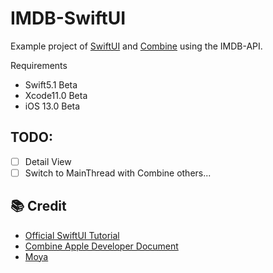 # IMDB-SwiftUI
Example project of [SwiftUI](https://developer.apple.com/xcode/swiftui) and [Combine](https://developer.apple.com/documentation/combine) using the IMDB-API.

Requirements
- Swift5.1 Beta
- Xcode11.0 Beta
- iOS 13.0 Beta

## TODO:
- [ ] Detail View
- [ ] Switch to MainThread with Combine
others...

## :books: Credit
- [Official SwiftUI Tutorial](https://developer.apple.com/tutorials/swiftui)
- [Combine Apple Developer Document](https://developer.apple.com/documentation/combine)
- [Moya](https://github.com/Moya/Moya)

